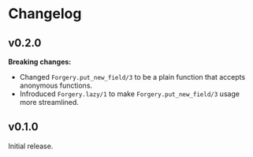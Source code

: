 # Changelog

## v0.2.0

__Breaking changes:__

  * Changed `Forgery.put_new_field/3` to be a plain function that accepts anonymous functions.
  * Infroduced `Forgery.lazy/1` to make `Forgery.put_new_field/3` usage more streamlined.

## v0.1.0

Initial release.
